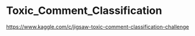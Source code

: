 # Toxic_Comment_Classification
https://www.kaggle.com/c/jigsaw-toxic-comment-classification-challenge
